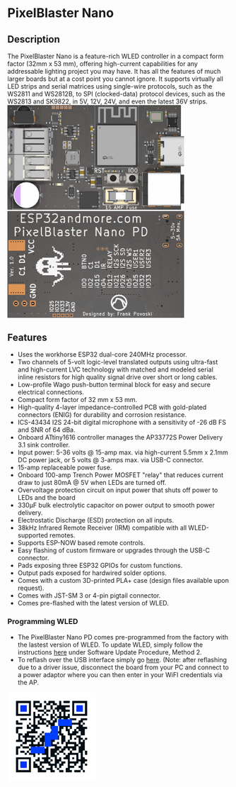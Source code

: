 # PixelBlaster Nano
## Description

The PixelBlaster Nano is a feature-rich WLED controller in a compact form factor (32mm x 53 mm), offering high-current capabilities for any addressable lighting project you may have. It has all the features of much larger boards but at a cost point you cannot ignore. 
It supports virtually all LED strips and serial matrices using single-wire protocols, such as the WS2811 and WS2812B, to SPI (clocked-data) protocol devices, such as the WS2813 and SK9822, in 5V, 12V, 24V, and even the latest 36V strips. 
<img src="work/PixelBlaster2_front_crop.JPG" width=400>                                <img src="work/PixelBlaster2_back_crop.JPG" width=400>

## Features 

* Uses the workhorse ESP32 dual-core 240MHz processor. 
* Two channels of 5-volt logic-level translated outputs using ultra-fast and high-current LVC technology with matched and modeled serial inline resistors for high quality signal drive over short or long cables.
* Low-profile Wago push-button terminal block for easy and secure electrical connections. 
* Compact form factor of 32 mm x 53 mm. 
* High-quality 4-layer impedance-controlled PCB with gold-plated connectors (ENIG) for durability and corrosion resistance. 
* ICS-43434 I2S 24-bit digital microphone with a sensitivity of -26 dB FS and SNR of 64 dBa. 
* Onboard ATtiny1616 controller manages the AP33772S Power Delivery 3.1 sink controller. 
* Input power: 5-36 volts @ 15-amp max. via high-current 5.5mm x 2.1mm DC power jack, or 5 volts @ 3-amps max. via USB-C connector. 
* 15-amp replaceable power fuse. 
* Onboard 100-amp Trench Power MOSFET "relay" that reduces current draw to just 80mA @ 5V when LEDs are turned off. 
* Overvoltage protection circuit on input power that shuts off power to LEDs and the board
* 330µF bulk electrolytic capacitor on power output to smooth power delivery. 
* Electrostatic Discharge (ESD) protection on all inputs. 
* 38kHz Infrared Remote Receiver (IRM) compatible with all WLED-supported remotes. 
* Supports ESP-NOW based remote controls. 
* Easy flashing of custom firmware or upgrades through the USB-C connector. 
* Pads exposing three ESP32 GPIOs for custom functions. 
* Output pads exposed for hardwired solder options. 
* Comes with a custom 3D-printed PLA+ case (design files available upon request). 
* Comes with JST-SM 3 or 4-pin pigtail connector. 
* Comes pre-flashed with the latest version of WLED. 

### Programming WLED

- The PixelBlaster Nano PD comes pre-programmed from the factory with the lastest version of WLED.  To update WLED, simply follow the instructions [here](https://kno.wled.ge/basics/getting-started/) under Software Update Procedure, Method 2.
- To reflash over the USB interface simply go [here](https://install.wled.me/). (Note: after reflashing due to a driver issue, disconnect the board from your PC and connect to a power adaptor where you can then enter in your WiFI credentials via the AP.
<img src="work/WLED-QR-Connect-WB.png" width=200>
  
